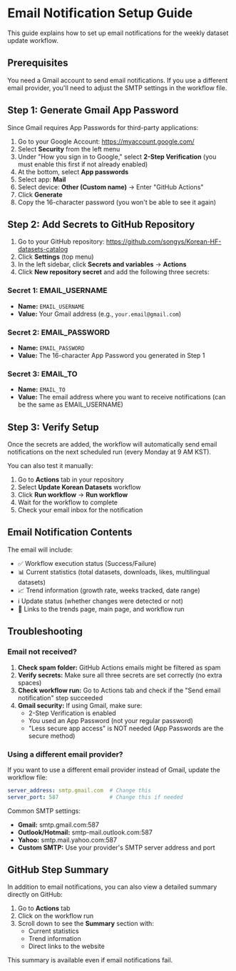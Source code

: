 # Email Notification Setup Guide

This guide explains how to set up email notifications for the weekly dataset update workflow.

## Prerequisites

You need a Gmail account to send email notifications. If you use a different email provider, you'll need to adjust the SMTP settings in the workflow file.

## Step 1: Generate Gmail App Password

Since Gmail requires App Passwords for third-party applications:

1. Go to your Google Account: https://myaccount.google.com/
2. Select **Security** from the left menu
3. Under "How you sign in to Google," select **2-Step Verification** (you must enable this first if not already enabled)
4. At the bottom, select **App passwords**
5. Select app: **Mail**
6. Select device: **Other (Custom name)** → Enter "GitHub Actions"
7. Click **Generate**
8. Copy the 16-character password (you won't be able to see it again)

## Step 2: Add Secrets to GitHub Repository

1. Go to your GitHub repository: https://github.com/songys/Korean-HF-datasets-catalog
2. Click **Settings** (top menu)
3. In the left sidebar, click **Secrets and variables** → **Actions**
4. Click **New repository secret** and add the following three secrets:

### Secret 1: EMAIL_USERNAME
- **Name:** `EMAIL_USERNAME`
- **Value:** Your Gmail address (e.g., `your.email@gmail.com`)

### Secret 2: EMAIL_PASSWORD
- **Name:** `EMAIL_PASSWORD`
- **Value:** The 16-character App Password you generated in Step 1

### Secret 3: EMAIL_TO
- **Name:** `EMAIL_TO`
- **Value:** The email address where you want to receive notifications (can be the same as EMAIL_USERNAME)

## Step 3: Verify Setup

Once the secrets are added, the workflow will automatically send email notifications on the next scheduled run (every Monday at 9 AM KST).

You can also test it manually:
1. Go to **Actions** tab in your repository
2. Select **Update Korean Datasets** workflow
3. Click **Run workflow** → **Run workflow**
4. Wait for the workflow to complete
5. Check your email inbox for the notification

## Email Notification Contents

The email will include:
- ✅ Workflow execution status (Success/Failure)
- 📊 Current statistics (total datasets, downloads, likes, multilingual datasets)
- 📈 Trend information (growth rate, weeks tracked, date range)
- ℹ️ Update status (whether changes were detected or not)
- 🔗 Links to the trends page, main page, and workflow run

## Troubleshooting

### Email not received?

1. **Check spam folder:** GitHub Actions emails might be filtered as spam
2. **Verify secrets:** Make sure all three secrets are set correctly (no extra spaces)
3. **Check workflow run:** Go to Actions tab and check if the "Send email notification" step succeeded
4. **Gmail security:** If using Gmail, make sure:
   - 2-Step Verification is enabled
   - You used an App Password (not your regular password)
   - "Less secure app access" is NOT needed (App Passwords are the secure method)

### Using a different email provider?

If you want to use a different email provider instead of Gmail, update the workflow file:

```yaml
server_address: smtp.gmail.com  # Change this
server_port: 587                # Change this if needed
```

Common SMTP settings:
- **Gmail:** smtp.gmail.com:587
- **Outlook/Hotmail:** smtp-mail.outlook.com:587
- **Yahoo:** smtp.mail.yahoo.com:587
- **Custom SMTP:** Use your provider's SMTP server address and port

## GitHub Step Summary

In addition to email notifications, you can also view a detailed summary directly on GitHub:

1. Go to **Actions** tab
2. Click on the workflow run
3. Scroll down to see the **Summary** section with:
   - Current statistics
   - Trend information
   - Direct links to the website

This summary is available even if email notifications fail.
